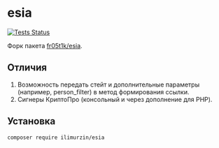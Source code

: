 # esia

[![Tests Status](https://github.com/ilimurzin/esia/actions/workflows/tests.yml/badge.svg)](https://github.com/ilimurzin/esia/actions/workflows/tests.yml)

Форк пакета [fr05t1k/esia](https://github.com/fr05t1k/esia).

## Отличия

1. Возможность передать стейт и дополнительные параметры (например, person_filter) в метод формирования ссылки.
2. Сигнеры КриптоПро (консольный и через дополнение для PHP).

## Установка

```sh
composer require ilimurzin/esia
```
